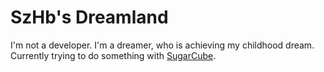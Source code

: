 # SzHb's Dreamland
I'm not a developer. I'm a dreamer, who is achieving my childhood dream.
Currently trying to do something with [SugarCube](https://github.com/tmedwards/sugarcube-2).
